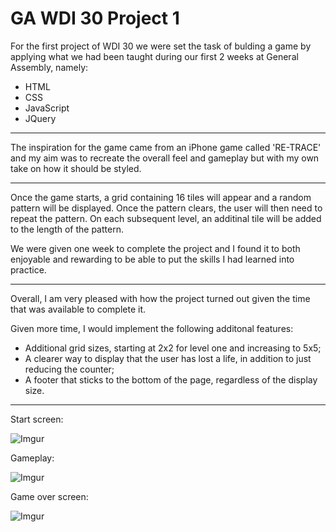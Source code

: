 # GA WDI 30 Project 1

For the first project of WDI 30 we were set the task of bulding a game by applying what we had been taught during our first 2 weeks at General Assembly, namely:

* HTML
* CSS
* JavaScript
* JQuery

***

The inspiration for the game came from an iPhone game called 'RE-TRACE' and my aim was to recreate the overall feel and gameplay but with my own take on how it should be styled.

***

Once the game starts, a grid containing 16 tiles will appear and a random pattern will be displayed.  Once the pattern clears, the user will then need to repeat the pattern.  On each subsequent level, an additinal tile will be added to the length of the pattern.  

We were given one week to complete the project and I found it to both enjoyable and rewarding to be able to put the skills I had learned into practice.  

***

Overall, I am very pleased with how the project turned out given the time that was available to complete it.

Given more time, I would implement the following additonal features:

* Additional grid sizes, starting at 2x2 for level one and increasing to 5x5;
* A clearer way to display that the user has lost a life, in addition to just reducing the counter;
* A footer that sticks to the bottom of the page, regardless of the display size.  

***
Start screen:

![Imgur](https://i.imgur.com/lDUnENb.png)

Gameplay:

![Imgur](https://i.imgur.com/0AHdSaL.png)

Game over screen:

![Imgur](https://i.imgur.com/8FF7EyB.png)


